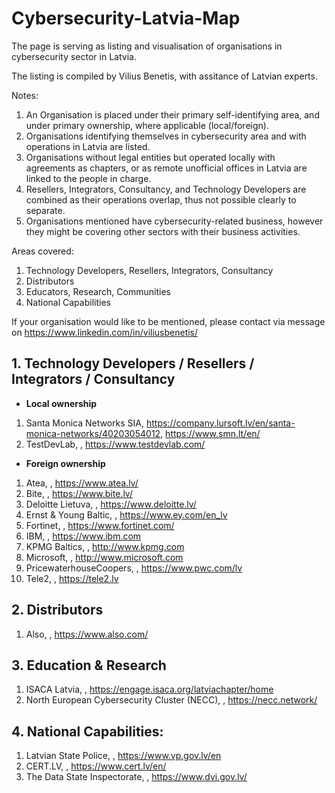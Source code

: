 # Cybersecurity-Latvia-Map
The page is serving as listing and visualisation of organisations in cybersecurity sector in Latvia.

The listing is compiled by Vilius Benetis, with assitance of Latvian experts.

Notes:
1. An Organisation is placed under their primary self-identifying area, and under primary ownership, where applicable (local/foreign).
2. Organisations identifying themselves in cybersecurity area and with operations in Latvia are listed.
3. Organisations without legal entities but operated locally with agreements as chapters, or as remote unofficial offices in Latvia are linked to the people in charge.
4. Resellers, Integrators, Consultancy, and Technology Developers are combined as their operations overlap, thus not possible clearly to separate.
5. Organisations mentioned have cybersecurity-related business, however they might be covering other sectors with their business activities.

Areas covered:
1. Technology Developers, Resellers, Integrators, Consultancy
2. Distributors
3. Educators, Research, Communities
4. National Capabilities

If your organisation would like to be mentioned, please contact via message on https://www.linkedin.com/in/viliusbenetis/ 

##	1. Technology Developers / Resellers / Integrators / Consultancy

*	**Local ownership**
1. Santa Monica Networks SIA, https://company.lursoft.lv/en/santa-monica-networks/40203054012, https://www.smn.lt/en/
18. TestDevLab, , https://www.testdevlab.com/

*	**Foreign ownership**
1. Atea, , https://www.atea.lv/
2. Bite, , https://www.bite.lv/
3. Deloitte Lietuva, , https://www.deloitte.lv/
4. Ernst & Young Baltic, , https://www.ey.com/en_lv
5. Fortinet, , https://www.fortinet.com/
6. IBM, , https://www.ibm.com
7. KPMG Baltics, , http://www.kpmg.com
8.  Microsoft, , http://www.microsoft.com
9.  PricewaterhouseCoopers, , https://www.pwc.com/lv
10. Tele2, , https://tele2.lv


## 2.	Distributors
1. Also, , https://www.also.com/

## 3.	Education & Research
1. ISACA Latvia, , https://engage.isaca.org/latviachapter/home
2. North European Cybersecurity Cluster (NECC), , https://necc.network/

## 4.	National Capabilities:
1. Latvian State Police, , https://www.vp.gov.lv/en
2. CERT.LV, , https://www.cert.lv/en/
3. The Data State Inspectorate, , https://www.dvi.gov.lv/

